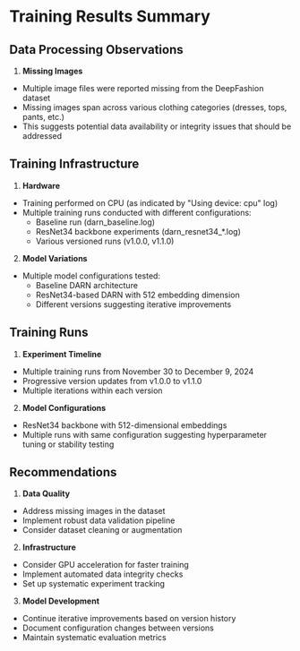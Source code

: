 # Training Results Summary

## Data Processing Observations

1. **Missing Images**
- Multiple image files were reported missing from the DeepFashion dataset
- Missing images span across various clothing categories (dresses, tops, pants, etc.)
- This suggests potential data availability or integrity issues that should be addressed

## Training Infrastructure

1. **Hardware**
- Training performed on CPU (as indicated by "Using device: cpu" log)
- Multiple training runs conducted with different configurations:
  - Baseline run (darn_baseline.log)
  - ResNet34 backbone experiments (darn_resnet34_*.log)
  - Various versioned runs (v1.0.0, v1.1.0)

2. **Model Variations**
- Multiple model configurations tested:
  - Baseline DARN architecture
  - ResNet34-based DARN with 512 embedding dimension
  - Different versions suggesting iterative improvements

## Training Runs

1. **Experiment Timeline**
- Multiple training runs from November 30 to December 9, 2024
- Progressive version updates from v1.0.0 to v1.1.0
- Multiple iterations within each version

2. **Model Configurations**
- ResNet34 backbone with 512-dimensional embeddings
- Multiple runs with same configuration suggesting hyperparameter tuning or stability testing

## Recommendations

1. **Data Quality**
- Address missing images in the dataset
- Implement robust data validation pipeline
- Consider dataset cleaning or augmentation

2. **Infrastructure**
- Consider GPU acceleration for faster training
- Implement automated data integrity checks
- Set up systematic experiment tracking

3. **Model Development**
- Continue iterative improvements based on version history
- Document configuration changes between versions
- Maintain systematic evaluation metrics 